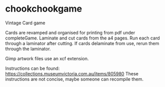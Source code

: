 # chookchookgame
Vintage Card game

Cards are revamped and organised for printing from pdf under completeGame.
Laminate and cut cards from the a4 pages.
Run each card through a laminator after cutting.
If cards delaminate from use, rerun them through the laminator.

Gimp artwork files use an xcf extension.

Instructions can be found: https://collections.museumvictoria.com.au/items/805980
These instructions are not concise, maybe someone can recompile them.

